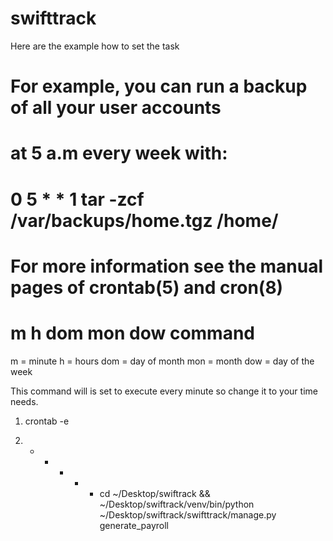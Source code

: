 # swifttrack

Here are the example how to set the task

# For example, you can run a backup of all your user accounts
# at 5 a.m every week with:
# 0 5 * * 1 tar -zcf /var/backups/home.tgz /home/
# 
# For more information see the manual pages of crontab(5) and cron(8)
# 
# m h  dom mon dow   command

m = minute
h = hours
dom = day of month
mon = month
dow = day of the week

This command will is set to execute every minute so change it to your time needs.

1. crontab -e

2. * * * * * cd ~/Desktop/swiftrack && ~/Desktop/swiftrack/venv/bin/python ~/Desktop/swiftrack/swifttrack/manage.py generate_payroll
